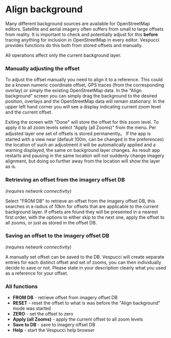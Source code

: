 # Align background

Many different background sources are available for OpenStreetMap editors. Satellite and aerial imagery often suffers from small to large offsets from reality. It is important to check and potentially adjust for this **before** tracing anything for inclusion in OpenStreetMap in every editor. Vespucci provides functions do this both from stored offsets and manually.

All operations affect only the current background layer.

### Manually adjusting the offset

To adjust the offset manually you need to align it to a reference. This could be a known numeric coordinate offset, GPS traces (from the corresponding overlay) or simply the existing OpenStreetMap data. In the "Align background" screen you can simply drag the background to the desired position, overlays and the OpenStreetMap data will remain stationary. In the upper left hand corner you will see a display indicating current zoom level and the current offset.

Exiting the screen with "Done" will store the offset for this zoom level. To apply it to all zoom levels select "Apply (all Zooms)" from the menu. Per adjusted layer one set of offsets is stored permanently。 If the app is started with a view near (default 100m, can be changed in the preferences) the location of such an adjustment it will be automatically applied and a warning displayed, the same on background layer changes. As result app restarts and pausing in the same location will not suddenly change imagery alignment, but doing so further away from the location will show the layer as is.

### Retrieving an offset from the imagery offset DB

*(requires network connectivity)*

Select "FROM DB" to retrieve an offset from the imagery offset DB, this searches in a radius of 10km for offsets that are applicable to the current background layer. If offsets are found they will be presented in a nearest first order, with the options to either skip to the next one, apply the offset to all zooms, or just as stored in the offset DB.

### Saving an offset to the imagery offset DB

*(requires network connectivity)*

A manually set offset can be saved to the DB. Vespucci will create separate entries for each distinct offset and set of zooms, you can then individually decide to save or not. Please state in your description clearly what you used as a reference for your offset.

### All functions

 * **FROM DB** - retrieve offset from imagery offset DB
 * **RESET** - reset the offset to what is was before the "Align background" mode was started
 * **ZERO** - set the offset to zero
 * **Apply (all Zooms)** - apply the current offset to all zoom levels
 * **Save to DB** - save to imagery offset DB
 * **Help** - start the Vespucci help browser
 
